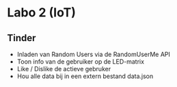 # Labo 2 (IoT)

## Tinder

* Inladen van Random Users via de RandomUserMe API
* Toon info van de gebruiker op de LED-matrix
* Like / Dislike de actieve gebruker
* Hou alle data bij in een extern bestand data.json